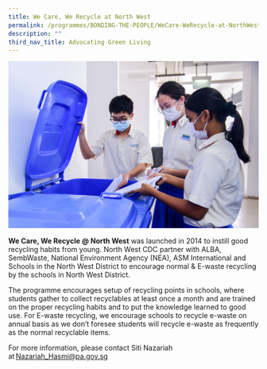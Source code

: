 ```yaml
---
title: We Care, We Recycle at North West
permalink: /programmes/BONDING-THE-PEOPLE/WeCare-WeRecycle-at-NorthWest/
description: ""
third_nav_title: Advocating Green Living
---
```

<meta name="description" content="We Care, We Recycle at North West">

![](/images/Programmes/Green%20Living/WCWR%20Pix%201.jpg)


**We Care, We Recycle @ North West** was launched in 2014 to instill good recycling habits from young. North West CDC partner with ALBA, SembWaste, National Environment Agency (NEA), ASM International and Schools in the North West District to encourage normal & E-waste recycling by the schools in North West District. 

The programme encourages setup of recycling points in schools, where students gather to collect recyclables at least once a month and are trained on the proper recycling habits and to put the knowledge learned to good use. For E-waste recycling, we encourage schools to recycle e-waste on annual basis as we don’t foresee students will recycle e-waste as frequently as the normal recyclable items. 

For more information, please contact Siti Nazariah at [Nazariah\_Hasmi@pa.gov.sg](mailto:Nazariah_Hasmi@pa.gov.sg)
